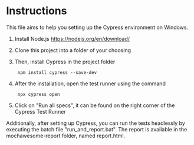 # Instructions

This file aims to help you setting up the Cypress environment on Windows. 

1. Install Node.js <https://nodejs.org/en/download/> 
2. Clone this project into a folder of your choosing
3. Then, install Cypress in the project folder

        npm install cypress --save-dev

4. After the installation, open the test runner using the command

        npx cypress open

5. Click on "Run all specs", it can be found on the right corner of the Cypress Test Runner

Additionally, after setting up Cypress, you can run the tests headlessly by executing the batch file "run_and_report.bat".
The report is available in the mochawesome-report folder, named report.html.
